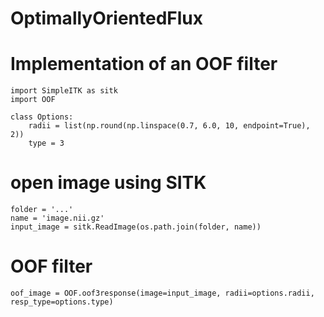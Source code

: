 # OptimallyOrientedFlux
# Implementation of an OOF filter

    import SimpleITK as sitk
    import OOF

    class Options:
        radii = list(np.round(np.linspace(0.7, 6.0, 10, endpoint=True), 2))
        type = 3

# open image using SITK
    folder = '...'
    name = 'image.nii.gz'
    input_image = sitk.ReadImage(os.path.join(folder, name))

# OOF filter
    oof_image = OOF.oof3response(image=input_image, radii=options.radii, resp_type=options.type)

